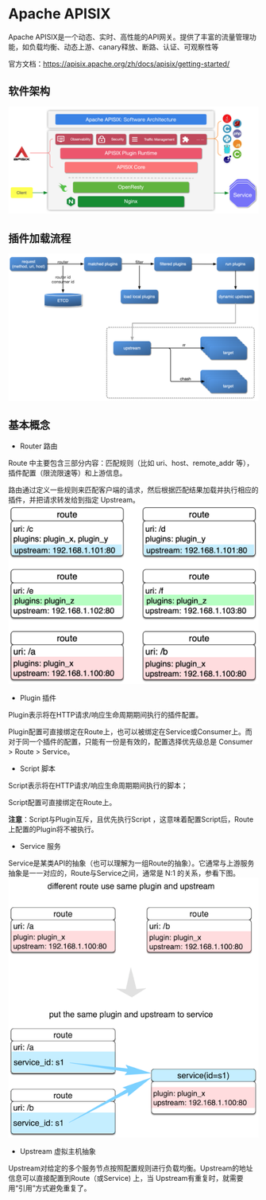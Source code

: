 # Apache APISIX

Apache APISIX是一个动态、实时、高性能的API网关。提供了丰富的流量管理功能，如负载均衡、动态上游、canary释放、断路、认证、可观察性等

官方文档：https://apisix.apache.org/zh/docs/apisix/getting-started/

## 软件架构
![软件架构](软件架构.png)

## 插件加载流程
![插件加载流程](插件加载流程.png)


## 基本概念

- Router 路由

Route 中主要包含三部分内容：匹配规则（比如 uri、host、remote_addr 等），插件配置（限流限速等）和上游信息。

路由通过定义一些规则来匹配客户端的请求，然后根据匹配结果加载并执行相应的插件，并把请求转发给到指定 Upstream。
![路由配置示意图](路由配置示意图.png)

- Plugin 插件

Plugin表示将在HTTP请求/响应生命周期期间执行的插件配置。

Plugin配置可直接绑定在Route上，也可以被绑定在Service或Consumer上。而对于同一个插件的配置，只能有一份是有效的，配置选择优先级总是 Consumer > Route > Service。

- Script 脚本

Script表示将在HTTP请求/响应生命周期期间执行的脚本；

Script配置可直接绑定在Route上。

**注意**：Script与Plugin互斥，且优先执行Script ，这意味着配置Script后，Route上配置的Plugin将不被执行。

- Service 服务

Service是某类API的抽象（也可以理解为一组Route的抽象）。它通常与上游服务抽象是一一对应的，Route与Service之间，通常是 N:1 的关系，参看下图。
![Route与Service关系图](Route与Service关系图.png)

- Upstream 虚拟主机抽象
  
Upstream对给定的多个服务节点按照配置规则进行负载均衡。Upstream的地址信息可以直接配置到Route（或Service) 上，当 Upstream有重复时，就需要用“引用”方式避免重复了。


